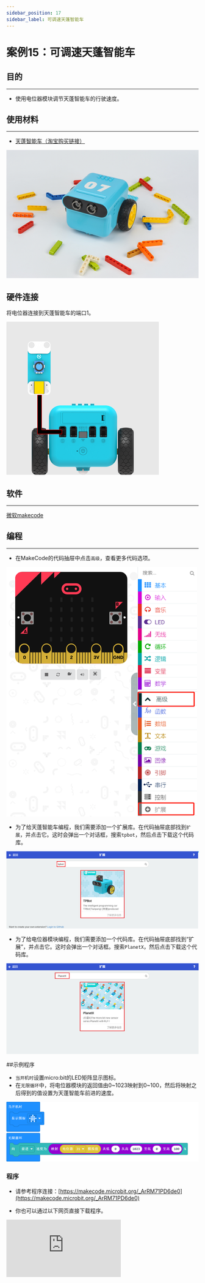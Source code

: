 ```yaml
---
sidebar_position: 17
sidebar_label: 可调速天蓬智能车
---
```


# 案例15：可调速天蓬智能车

## 目的
---
- 使用电位器模块调节天蓬智能车的行驶速度。

## 使用材料
---

- [天蓬智能车（淘宝购买链接）](https://item.taobao.com/item.htm?ft=t&id=627045784239)



![](./images/TPBot_tianpeng_case_01_01.png)


## 硬件连接

将电位器连接到天蓬智能车的端口1。


![](./images/TPBot_tianpeng_case_15_02.png)

## 软件
---
[微软makecode](https://makecode.microbit.org/#)


## 编程
---


- 在MakeCode的代码抽屉中点击`高级`，查看更多代码选项。

![](./images/TPBot_tianpeng_case_01_02.png)

- 为了给天蓬智能车编程，我们需要添加一个扩展库。在代码抽屉底部找到`扩展`，并点击它。这时会弹出一个对话框，搜索`tpbot`，然后点击下载这个代码库。

![](./images/TPBot_tianpeng_case_01_03.png)

- 为了给电位器模块编程，我们需要添加一个代码库。在代码抽屉底部找到“扩展”，并点击它。这时会弹出一个对话框。搜索`PlanetX`，然后点击下载这个代码库。

![](./images/TPBot_tianpeng_case_15_03.png)

##示例程序
- `当开机时`设置micro:bit的LED矩阵显示图标。
- 在`无限循环`中，将电位器模块的返回值由0~1023映射到0~100，然后将映射之后得到的值设置为天蓬智能车前进的速度。

![](./images/TPBot_tianpeng_case_15_04.png)


### 程序
- 请参考程序连接：[https://makecode.microbit.org/_ArRM71PD6de0](https://makecode.microbit.org/_ArRM71PD6de0)

- 你也可以通过以下网页直接下载程序。

<div
    style={{
        position: 'relative',
        paddingBottom: '60%',
        overflow: 'hidden',
    }}
>
    <iframe
        src="https://makecode.microbit.org/_ArRM71PD6de0"
        frameborder="0"
        sandbox="allow-popups allow-forms allow-scripts allow-same-origin"
        style={{
            position: 'absolute',
            width: '100%',
            height: '100%',
        }}
    />
</div>
---

---
## 结论
---

- 开启电源后，通过调节电位器模块来控制天蓬智能车的行驶速度。


## 思考
---


## 常见问题
---
Q:使用案例中的代码发现小车不能正常运行？
A:电池电量不足，增大程序中的小车速度参数的数值，并测试。

## 相关阅读
---
